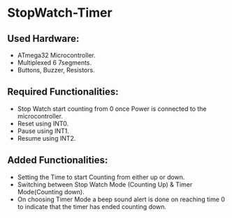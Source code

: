 # StopWatch-Timer
## Used Hardware:
- ATmega32 Microcontroller.
- Multiplexed 6 7segments.
- Buttons, Buzzer, Resistors.

## Required Functionalities:
- Stop Watch start counting from 0 once Power is connected to the microcontroller.
- Reset using INT0.
- Pause using INT1.
- Resume using INT2.

## Added Functionalities:  
- Setting the Time to start Counting from either up or down.
- Switching between Stop Watch Mode (Counting Up) & Timer Mode(Counting down).
- On choosing Timer Mode a beep sound alert is done on reaching time 0 to indicate that the timer has ended counting down.
